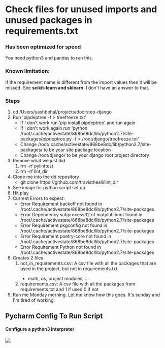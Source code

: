 <h1>Check files for unused imports and unused packages in requirements.txt</h1>
<h3>Has been optimized for speed</h3>

<div>
    <p>You need python3 and pandas to run this.</p>
</div>

<h3>Known limitation:</h3>
<p>If the requirement name is different from the import values then it will be missed. See <b>scikit-learn and sklearn</b>. I don't have an answer to that.</p>
<h3>Steps</h3>
<ol>
    <li>cd /Users/yashbehal/projects/doorstep-django</li>
    <li>Run 'pipdeptree -f > treefreeze.txt'
        <ul>
            <li>If I don't work run 'pip install pipdeptree' and run again</li>
            <li>If I don't work again run 'python /root/.cache/activestate/868be8dc/lib/python2.7/site-packages/pipdeptree.py -f > /root/django/treefreeze.txt'</li>
            <li>Change /root/.cache/activestate/868be8dc/lib/python2.7/site-packages/ to be your site package location</li>
            <li>Change /root/django/ to be your django root project directory</li>
        </ul>
    </li>
    <li>Remove what we just did
        <ol>
            <li>rm -rf pylinttest</li>
            <li>rm -rf lint_dir</li>
        </ol>
    </li>
    <li>Clone me into the dd repository
        <ul>
            <li>git clone https://github.com/travistheall/lint_dir</li>
        </ul>
    </li>
    <li>See image for python script set up</li>
    <li>Hit play</li>
    <li> Current Errors to expect:
        <ul>
            <li>Error Requirement backoff not found in /root/.cache/activestate/868be8dc/lib/python2.7/site-packages</li>
            <li>Error Dependency subprocess32 of matplotlibnot  found in /root/.cache/activestate/868be8dc/lib/python2.7/site-packages</li>
            <li>Error Requirement pkgconfig not found in /root/.cache/activestate/868be8dc/lib/python2.7/site-packages</li>
            <li>Error Requirement poetry-core not found in /root/.cache/activestate/868be8dc/lib/python2.7/site-packages</li>
            <li>Error Requirement Python not found in /root/.cache/activestate/868be8dc/lib/python2.7/site-packages</li>
        </ul>
    </li>
    <li>Creates 2 files
        <ol>
            <li>not_in_requirements.csv: A csv file with all the packages that are used in the project, but not in requirements.txt</li>
            <ul>
                <li>math, os, project modules, ...</li>
            </ul>
            <li>requirements.csv: A csv file with all the packages from requirements.txt and 1 if used 0 if not</li>
        </ol>
    </li>
    <li>Run me Monday morning. Let me know how this goes. It's sunday and I'm tired of working.</li>
</ol>

<h2>Pycharm Config To Run Script</h2>
<h4>Configure a python3 interpreter</h4>
<img src="https://user-images.githubusercontent.com/58260017/148442415-b7cb3297-4c36-4027-85df-53a3439ea147.png" />
